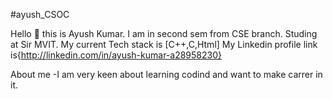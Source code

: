 #ayush_CSOC




Hello 👐 this is Ayush Kumar.
I am in second sem from CSE branch.
Studing at Sir MVIT.
My current Tech stack is [C++,C,Html]
My Linkedin profile link is{http://linkedin.com/in/ayush-kumar-a28958230}





About me -I am very keen about learning codind and want to make carrer in it.
